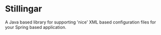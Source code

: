 # Stillingar

A Java based library for supporting 'nice' XML based configuration files for your Spring based application.
